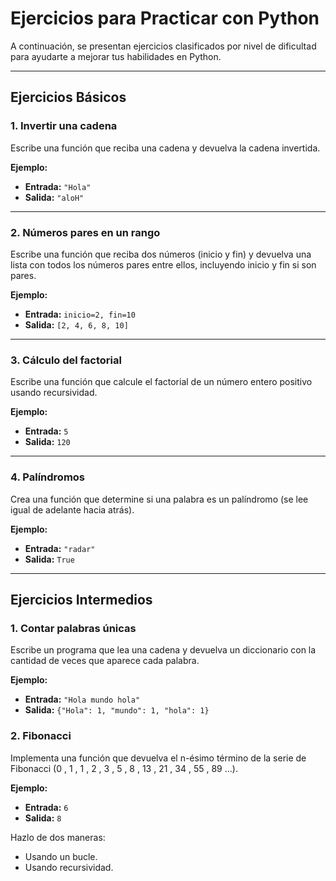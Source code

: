 # Ejercicios para Practicar con Python

A continuación, se presentan ejercicios clasificados por nivel de dificultad para ayudarte a mejorar tus habilidades en Python.

---

## **Ejercicios Básicos**

### 1. Invertir una cadena
Escribe una función que reciba una cadena y devuelva la cadena invertida.

**Ejemplo:**
- **Entrada:** `"Hola"`
- **Salida:** `"aloH"`

---

### 2. Números pares en un rango
Escribe una función que reciba dos números (inicio y fin) y devuelva una lista con todos los números pares entre ellos, incluyendo inicio y fin si son pares.

**Ejemplo:**
- **Entrada:** `inicio=2, fin=10`
- **Salida:** `[2, 4, 6, 8, 10]`

---

### 3. Cálculo del factorial
Escribe una función que calcule el factorial de un número entero positivo usando recursividad.

**Ejemplo:**
- **Entrada:** `5`
- **Salida:** `120`

---

### 4. Palíndromos
Crea una función que determine si una palabra es un palíndromo (se lee igual de adelante hacia atrás).

**Ejemplo:**
- **Entrada:** `"radar"`
- **Salida:** `True`

---

## **Ejercicios Intermedios**

### 1. Contar palabras únicas
Escribe un programa que lea una cadena y devuelva un diccionario con la cantidad de veces que aparece cada palabra.

**Ejemplo:**
- **Entrada:** `"Hola mundo hola"`
- **Salida:** `{"Hola": 1, "mundo": 1, "hola": 1}`

### 2. Fibonacci
Implementa una función que devuelva el n-ésimo término de la serie de Fibonacci (0 , 1 , 1 , 2 , 3 , 5 , 8 , 13 , 21 , 34 , 55 , 89 ...).

**Ejemplo:**
- **Entrada:** `6`
- **Salida:** `8`

Hazlo de dos maneras:
- Usando un bucle.
- Usando recursividad.

